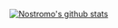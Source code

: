 [![Nostromo's github stats](https://github-readme-stats.vercel.app/api?username=Nostromo99)](https://github.com/anuraghazra/github-readme-stats)

